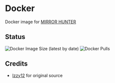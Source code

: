 # Docker
Docker image for [MIRROR HUNTER](https://github.com/anime-republic/MIRROR-HUNTER)

## Status
![Docker Image Size (latest by date)](https://img.shields.io/docker/image-size/arata74/mirrorhunter?style=for-the-badge&label=Docker%20Size&logo=docker)
![Docker Pulls](https://img.shields.io/docker/pulls/arata74/mirrorhunter?style=for-the-badge&label=Docker%20Pull&logo=docker)

## Credits
- [Izzy12](https://github.com/lzzy12/) for original source
